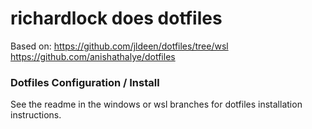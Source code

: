 # richardlock does dotfiles
Based on:
https://github.com/jldeen/dotfiles/tree/wsl
https://github.com/anishathalye/dotfiles

### Dotfiles Configuration / Install
See the readme in the windows or wsl branches for dotfiles installation instructions.
